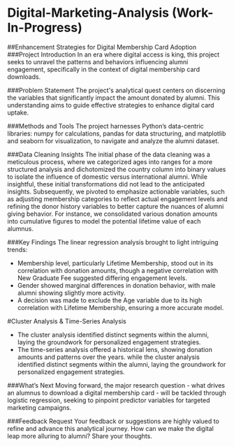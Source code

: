 # Digital-Marketing-Analysis (Work-In-Progress)

##Enhancement Strategies for Digital Membership Card Adoption
###Project Introduction
In an era where digital access is king, this project seeks to unravel the patterns and behaviors influencing alumni engagement, specifically in the context of digital membership card downloads.

###Problem Statement
The project's analytical quest centers on discerning the variables that significantly impact the amount donated by alumni. This understanding aims to guide effective strategies to enhance digital card uptake.

###Methods and Tools
The project harnesses Python’s data-centric libraries: numpy for calculations, pandas for data structuring, and matplotlib and seaborn for visualization, to navigate and analyze the alumni dataset.

###Data Cleaning Insights
The initial phase of the data cleaning was a meticulous process, where we categorized ages into ranges for a more structured analysis and dichotomized the country column into binary values to isolate the influence of domestic versus international alumni. While insightful, these initial transformations did not lead to the anticipated insights. Subsequently, we pivoted to emphasize actionable variables, such as adjusting membership categories to reflect actual engagement levels and refining the donor history variables to better capture the nuances of alumni giving behavior. For instance, we consolidated various donation amounts into cumulative figures to model the potential lifetime value of each alumnus.

###Key Findings
The linear regression analysis brought to light intriguing trends:

* Membership level, particularly Lifetime Membership, stood out in its correlation with donation amounts, though a negative correlation with New Graduate Fee suggested differing engagement levels.
* Gender showed marginal differences in donation behavior, with male alumni showing slightly more activity.
* A decision was made to exclude the Age variable due to its high correlation with Lifetime Membership, ensuring a more accurate model.

#Cluster Analysis & Time-Series Analysis
* The cluster analysis identified distinct segments within the alumni, laying the groundwork for personalized engagement strategies.
* The time-series analysis offered a historical lens, showing donation amounts and patterns over the years. while the cluster analysis identified distinct segments within the alumni, laying the groundwork for personalized engagement strategies.

###What’s Next
Moving forward, the major research question - what drives an alumnus to download a digital membership card - will be tackled through logistic regression, seeking to pinpoint predictor variables for targeted marketing campaigns.

###Feedback Request
Your feedback or suggestions are highly valued to refine and advance this analytical journey. How can we make the digital leap more alluring to alumni? Share your thoughts.


